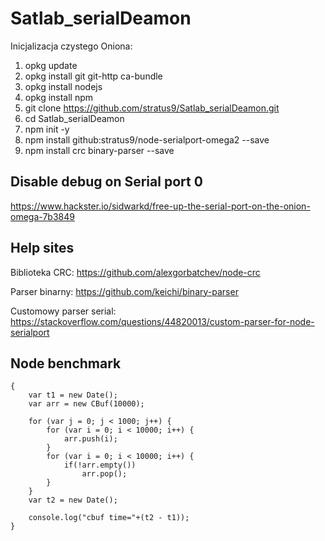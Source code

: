 # Satlab_serialDeamon

Inicjalizacja czystego Oniona:
1) opkg update
2) opkg install git git-http ca-bundle
3) opkg install nodejs
4) opkg install npm
5) git clone https://github.com/stratus9/Satlab_serialDeamon.git
6) cd Satlab_serialDeamon
7) npm init -y
8) npm install github:stratus9/node-serialport-omega2 --save
9) npm install crc binary-parser --save

## Disable debug on Serial port 0
https://www.hackster.io/sidwarkd/free-up-the-serial-port-on-the-onion-omega-7b3849

## Help sites

Biblioteka CRC: https://github.com/alexgorbatchev/node-crc

Parser binarny: https://github.com/keichi/binary-parser

Customowy parser serial: https://stackoverflow.com/questions/44820013/custom-parser-for-node-serialport

## Node benchmark

```
{
    var t1 = new Date();
    var arr = new CBuf(10000);

    for (var j = 0; j < 1000; j++) {
        for (var i = 0; i < 10000; i++) {
            arr.push(i);
        }
        for (var i = 0; i < 10000; i++) {
            if(!arr.empty())
                arr.pop();
        }
    }
    var t2 = new Date();

    console.log("cbuf time="+(t2 - t1));
}
```
